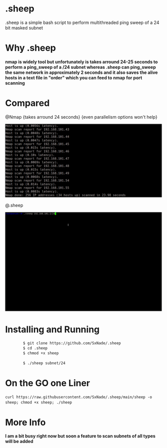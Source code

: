 # .sheep

.sheep is a simple bash script to perform multithreaded ping sweep of a 24 bit masked subnet 


# Why .sheep

**nmap is widely tool but unfortunately is takes arround 24-25 seconds to perform a ping_sweep of a /24 subnet whereas .sheep can ping_sweep the same network in approximately 2 seconds and it also saves the alive hosts in a text file in "order" which you can feed to nmap for port scanning**

# Compared

@Nmap {takes arround 24 seconds} {even parallelism options won't help}

![Capture](https://github.com/SxNade/.sheep/blob/main/2021-05-29_03-15.png)

@.sheep

![Capture](https://github.com/SxNade/.sheep/blob/main/sheep.gif)

# Installing and Running


            $ git clone https://github.com/SxNade/.sheep
            $ cd .sheep
            $ chmod +x sheep
            
            $ ./sheep subnet/24

# On the GO one Liner

`curl https://raw.githubusercontent.com/SxNade/.sheep/main/sheep -o sheep; chmod +x sheep; ./sheep`

# More Info

**I am a bit busy right now but soon a feature to scan subnets of all types will be added**
